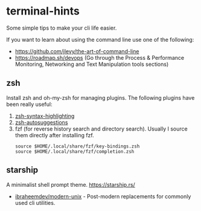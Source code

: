 # terminal-hints
Some simple tips to make your cli life easier.

If you want to learn about using the command line use one of the following:
- https://github.com/jlevy/the-art-of-command-line
- https://roadmap.sh/devops (Go through the Process & Performance Monitoring, Networking and Text Manipulation tools sections)

## zsh
Install zsh and oh-my-zsh for managing plugins.
The following plugins have been really useful:
1. [zsh-syntax-highlighting](https://github.com/zsh-users/zsh-syntax-highlighting)
2. [zsh-autosuggestions](https://github.com/zsh-users/zsh-autosuggestions)
3. fzf (for reverse history search and directory search).
   Usually I source them directly after installing fzf.
   ```
   source $HOME/.local/share/fzf/key-bindings.zsh
   source $HOME/.local/share/fzf/completion.zsh
   ```


## starship
A minimalist shell prompt theme.
https://starship.rs/

- [ibraheemdev/modern-unix](https://github.com/ibraheemdev/modern-unix) - Post-modern replacements for commonly used cli utilities.
